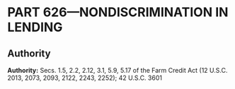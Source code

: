 # PART 626—NONDISCRIMINATION IN LENDING 


## Authority

**Authority:** Secs. 1.5, 2.2, 2.12, 3.1, 5.9, 5.17 of the Farm Credit Act (12 U.S.C. 2013, 2073, 2093, 2122, 2243, 2252); 42 U.S.C. 3601 

